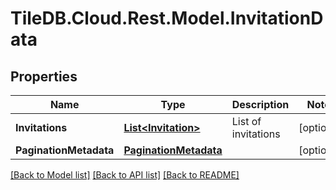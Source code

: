 
# TileDB.Cloud.Rest.Model.InvitationData

## Properties

Name | Type | Description | Notes
------------ | ------------- | ------------- | -------------
**Invitations** | [**List&lt;Invitation&gt;**](Invitation.md) | List of invitations | [optional] 
**PaginationMetadata** | [**PaginationMetadata**](PaginationMetadata.md) |  | [optional] 

[[Back to Model list]](../README.md#documentation-for-models)
[[Back to API list]](../README.md#documentation-for-api-endpoints)
[[Back to README]](../README.md)

